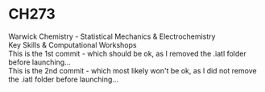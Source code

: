 # CH273
Warwick Chemistry - Statistical Mechanics &amp; Electrochemistry <br>
Key Skills &amp; Computational Workshops <br>
This is the 1st commit - which should be ok, as I removed the .iatl folder before launching... <br>
This is the 2nd commit - which most likely won't be ok, as I did not remove the .iatl folder before launching...
